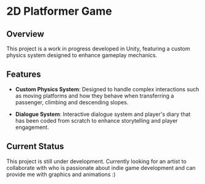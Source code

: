 # 2D Platformer Game

## Overview

This project is a work in progress developed in Unity, featuring a custom physics system designed to enhance gameplay mechanics. 

## Features

- **Custom Physics System**: Designed to handle complex interactions such as moving platforms and how they behave when transferring a passenger, climbing and descending slopes.

- **Dialogue System**: Interactive dialogue system and player's diary that has been coded from scratch to enhance storytelling and player engagement.

## Current Status

This project is still under development. Currently looking for an artist to collaborate with who is passionate about indie game development and can provide me with graphics and animations :)
